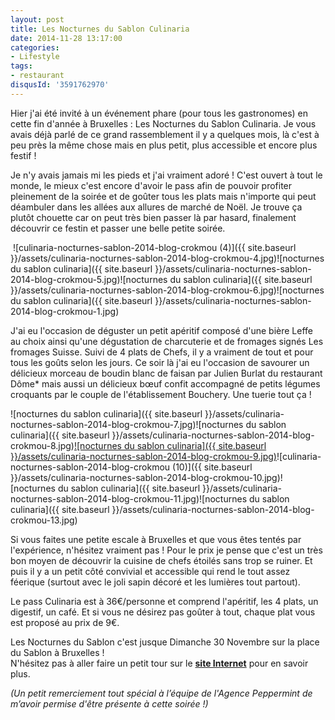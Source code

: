 ```yaml
---
layout: post
title: Les Nocturnes du Sablon Culinaria
date: 2014-11-28 13:17:00
categories: 
- Lifestyle
tags: 
- restaurant
disqusId: '3591762970'
---
```


Hier j'ai été invité à un événement phare (pour tous les gastronomes) en cette fin d'année à Bruxelles : Les Nocturnes du Sablon Culinaria. Je vous avais déjà parlé de ce grand rassemblement il y a quelques mois, là c'est à peu près la même chose mais en plus petit, plus accessible et encore plus festif !

Je n'y avais jamais mi les pieds et j'ai vraiment adoré ! C'est ouvert à tout le monde, le mieux c'est encore d'avoir le pass afin de pouvoir profiter pleinement de la soirée et de goûter tous les plats mais n'importe qui peut déambuler dans les allées aux allures de marché de Noël. Je trouve ça plutôt chouette car on peut très bien passer là par hasard, finalement découvrir ce festin et passer une belle petite soirée.

 ![culinaria-nocturnes-sablon-2014-blog-crokmou (4)]({{ site.baseurl }}/assets/culinaria-nocturnes-sablon-2014-blog-crokmou-4.jpg)![nocturnes du sablon culinaria]({{ site.baseurl }}/assets/culinaria-nocturnes-sablon-2014-blog-crokmou-5.jpg)![nocturnes du sablon culinaria]({{ site.baseurl }}/assets/culinaria-nocturnes-sablon-2014-blog-crokmou-6.jpg)![nocturnes du sablon culinaria]({{ site.baseurl }}/assets/culinaria-nocturnes-sablon-2014-blog-crokmou-1.jpg)

J'ai eu l'occasion de déguster un petit apéritif composé d'une bière Leffe au choix ainsi qu'une dégustation de charcuterie et de fromages signés Les fromages Suisse. Suivi de 4 plats de Chefs, il y a vraiment de tout et pour tous les goûts selon les jours. Ce soir là j'ai eu l'occasion de savourer un délicieux morceau de boudin blanc de faisan par Julien Burlat du restaurant Dôme* mais aussi un délicieux bœuf confit accompagné de petits légumes croquants par le couple de l'établissement Bouchery. Une tuerie tout ça !

![nocturnes du sablon culinaria]({{ site.baseurl }}/assets/culinaria-nocturnes-sablon-2014-blog-crokmou-7.jpg)![nocturnes du sablon culinaria]({{ site.baseurl }}/assets/culinaria-nocturnes-sablon-2014-blog-crokmou-8.jpg)[![nocturnes du sablon culinaria]({{ site.baseurl }}/assets/culinaria-nocturnes-sablon-2014-blog-crokmou-9.jpg)](http://www.crokmou.com/wp-content/uploads/2014/11/culinaria-nocturnes-sablon-2014-blog-crokmou-9.jpg)![culinaria-nocturnes-sablon-2014-blog-crokmou (10)]({{ site.baseurl }}/assets/culinaria-nocturnes-sablon-2014-blog-crokmou-10.jpg)![nocturnes du sablon culinaria]({{ site.baseurl }}/assets/culinaria-nocturnes-sablon-2014-blog-crokmou-11.jpg)![nocturnes du sablon culinaria]({{ site.baseurl }}/assets/culinaria-nocturnes-sablon-2014-blog-crokmou-13.jpg)

Si vous faites une petite escale à Bruxelles et que vous êtes tentés par l'expérience, n'hésitez vraiment pas ! Pour le prix je pense que c'est un très bon moyen de découvrir la cuisine de chefs étoilés sans trop se ruiner. Et puis il y a un petit côté convivial et accessible qui rend le tout assez féerique (surtout avec le joli sapin décoré et les lumières tout partout).

Le pass Culinaria est à 36€/personne et comprend l'apéritif, les 4 plats, un digestif, un café. Et si vous ne désirez pas goûter à tout, chaque plat vous est proposé au prix de 9€.

Les Nocturnes du Sablon c'est jusque Dimanche 30 Novembre sur la place du Sablon à Bruxelles !  
N'hésitez pas à aller faire un petit tour sur le **[site Internet](http://www.culinariasquare.com/culinaria-sablon/)** pour en savoir plus.

_(Un petit remerciement tout spécial à l’équipe de l'Agence Peppermint de m’avoir permise d'être présente à cette soirée !)_